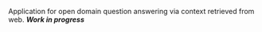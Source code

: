 Application for open domain question answering via context retrieved from web.
***Work in progress***
